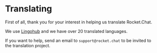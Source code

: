 # Translating

First of all, thank you for your interest in helping us translate Rocket.Chat.

We use [Lingohub](https://translate.lingohub.com/rocketchat/dashboard) and we have over 20 translated languages. 

If you want to help, send an email to `support@rocket.chat` to be invited to the translation project.
